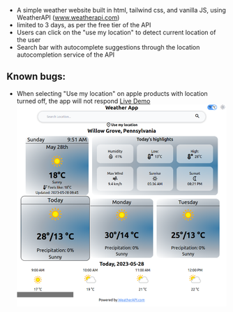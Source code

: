 -   A simple weather website built in html, tailwind css, and vanilla JS, using WeatherAPI (www.weatherapi.com)
-   limited to 3 days, as per the free tier of the API
-   Users can click on the "use my location" to detect current location of the user
-   Search bar with autocomplete suggestions through the location autocompletion service of the API
## Known bugs:
- When selecting "Use my location" on apple products with location turned off, the app will not respond
[Live Demo](https://razm123.github.io/Weather-App/)
[![Preview](images/preview.png)](https://razm123.github.io/Weather-App/)

